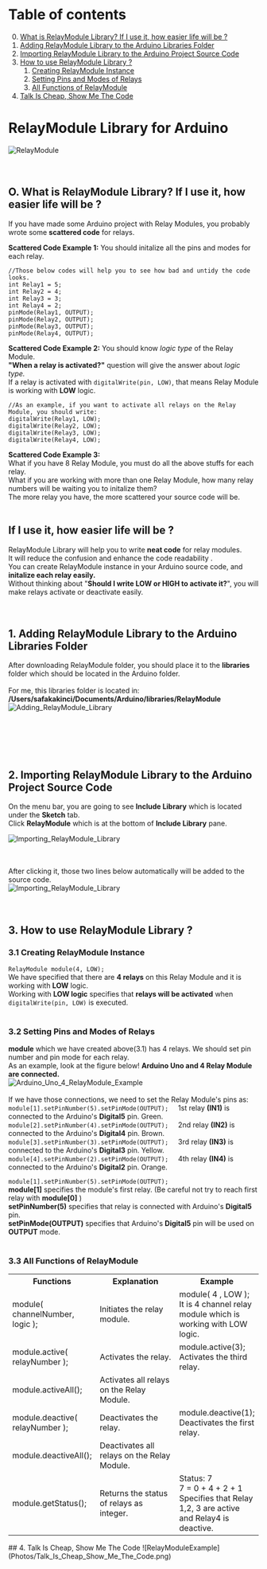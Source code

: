 # Table of contents
0. [What is RelayModule Library? If I use it, how easier life will be ?](#title0)
1. [Adding RelayModule Library to the Arduino Libraries Folder](#title1)
2. [Importing RelayModule Library to the Arduino Project Source Code](#title2)
3. [How to use RelayModule Library ?](#title3)
      1. [Creating RelayModule Instance](#title3sub1)
      2. [Setting Pins and Modes of Relays](#title3sub2)
      3. [All Functions of RelayModule](#title3sub3)
4. [Talk Is Cheap, Show Me The Code](#title4)

# RelayModule Library for Arduino
![RelayModule](Photos/RelayModule.gif)<br><br><br>

<a name="title0"></a>
## O. What is RelayModule Library? If I use it, how easier life will be ? 
If you have made some Arduino project with Relay Modules, you probably wrote some **scattered code** for relays.<br>

**Scattered Code Example 1:** You should initalize all the pins and modes for each relay.<br>

    //Those below codes will help you to see how bad and untidy the code looks.
    int Relay1 = 5;
    int Relay2 = 4;
    int Relay3 = 3;
    int Relay4 = 2;
    pinMode(Relay1, OUTPUT);
    pinMode(Relay2, OUTPUT);
    pinMode(Relay3, OUTPUT);
    pinMode(Relay4, OUTPUT);
**Scattered Code Example 2:** You should know *logic type* of the Relay Module.<br>
**"When a relay is activated?"** question will give the answer about *logic type.*<br>
If a relay is activated with `digitalWrite(pin, LOW)`, that means Relay Module is working with **LOW** logic.<br>

    //As an example, if you want to activate all relays on the Relay Module, you should write:
    digitalWrite(Relay1, LOW);
    digitalWrite(Relay2, LOW);
    digitalWrite(Relay3, LOW);
    digitalWrite(Relay4, LOW);
**Scattered Code Example 3:** <br>
What if you have 8 Relay Module, you must do all the above stuffs for each relay.<br>
What if you are working with more than one Relay Module, how many relay numbers will be waiting you to initalize them?<br>
The more relay you have, the more scattered your source code will be.<br><br>

## If I use it, how easier life will be ?
RelayModule Library will help you to write **neat code** for relay modules.<br>
It will reduce the confusion and enhance the code readability .<br>
You can create RelayModule instance in your Arduino source code, and **initalize each relay easily.**<br>
Without thinking about "**Should I write LOW or HIGH to activate it?**", you will make relays activate or deactivate easily.<br>
<br>
<br>
<a name="title1"></a>
## 1. Adding RelayModule Library to the Arduino Libraries Folder
After downloading RelayModule folder, you should place it to the **libraries** folder which should be located in the Arduino folder.
<br>
<br>
For me, this libraries folder is located in: <br>
**/Users/safakakinci/Documents/Arduino/libraries/RelayModule** <br>
![Adding_RelayModule_Library](Photos/Adding_RelayModule_Library_To_The_Arduino_Libraries_Folder.png)<br><br><br>
<br><br><br>
<a name="title2"></a>
## 2. Importing RelayModule Library to the Arduino Project Source Code
On the menu bar, you are going to see **Include Library** which is located under the **Sketch** tab.<br>
Click **RelayModule** which is at the bottom of **Include Library** pane.<br>

![Importing_RelayModule_Library](Photos/Importing_RelayModule_Library_To_The_Arduino_Source_Code.png)<br><br><br>


After clicking it, those two lines below automatically will be added to the source code.<br>
![Importing_RelayModule_Library](Photos/Importing_RelayModule_Library_To_The_Arduino_Source_Code_2.png)<br><br><br>

<a name="title3"></a>
## 3. How to use RelayModule Library ?
<a name="title3sub1"></a>
### 3.1 Creating RelayModule Instance
`RelayModule module(4, LOW);`<br>
We have specified that there are **4 relays** on this Relay Module and it is working with **LOW** logic.<br>
Working with **LOW logic** specifies that **relays will be activated** when `digitalWrite(pin, LOW)` is executed.<br>
<br>
<a name="title3sub2"></a>
### 3.2 Setting Pins and Modes of Relays
**module** which we have created above(3.1) has 4 relays. We should set pin number and pin mode for each relay.<br>
As an example, look at the figure below! **Arduino Uno and 4 Relay Module are connected.**<br>
![Arduino_Uno_4_RelayModule_Example](Photos/Arduino_Uno_and_4Relay_Module.png)<br>
<br>
If we have those connections, we need to set the Relay Module's pins as:<br>
`module[1].setPinNumber(5).setPinMode(OUTPUT);` &nbsp;&nbsp;&nbsp;&nbsp;1st relay **(IN1)** is connected to the Arduino's **Digital5** pin. Green.<br>
`module[2].setPinNumber(4).setPinMode(OUTPUT);` &nbsp;&nbsp;&nbsp;&nbsp;2nd relay **(IN2)** is connected to the Arduino's **Digital4** pin. Brown.<br>
`module[3].setPinNumber(3).setPinMode(OUTPUT);` &nbsp;&nbsp;&nbsp;&nbsp;3rd relay **(IN3)** is connected to the Arduino's **Digital3** pin. Yellow.<br>
`module[4].setPinNumber(2).setPinMode(OUTPUT);` &nbsp;&nbsp;&nbsp;&nbsp;4th relay **(IN4)** is connected to the Arduino's **Digital2** pin. Orange.<br>

`module[1].setPinNumber(5).setPinMode(OUTPUT);` <br>
**module[1]** specifies the module's first relay. (Be careful not try to reach first relay with **module[0]** )<br>
**setPinNumber(5)** specifies that relay is connected with Arduino's **Digital5** pin.<br>
**setPinMode(OUTPUT)** specifies that Arduino's **Digital5** pin will be used on **OUTPUT** mode.<br>
<br>
<a name="title3sub3"></a>
### 3.3 All Functions of RelayModule

<table>
    <tr>
        <th width=30%><b>Functions</b></th>
        <th width=40%><b>Explanation</b></th>
        <th><b>Example</b></th>
    </tr>
    <tr>
        <td> module( channelNumber, logic ); </td>
        <td> Initiates the relay module. </td>
        <td> module( 4 , LOW );<br> It is 4 channel relay module which is working with LOW logic. </td>
    </tr>
    <tr>
        <td> module.active( relayNumber ); </td>
        <td> Activates the relay.</td>
        <td> module.active(3);<br>Activates the third relay. </td>
    </tr>
    <tr>
        <td> module.activeAll(); </td>
        <td> Activates all relays on the Relay Module.</td>
    </tr>
    <tr>
        <td> module.deactive( relayNumber ); </td>
        <td> Deactivates the relay.</td>
        <td> module.deactive(1);<br>Deactivates the first relay. </td>
    </tr>
    <tr>
        <td> module.deactiveAll(); </td>
        <td> Deactivates all relays on the Relay Module. </td>
    </tr>
    <tr>
        <td> module.getStatus(); </td>
        <td> Returns the status of relays as integer. </td>
        <td> Status: 7 <br> 7 = 0 + 4 + 2 + 1 <br> Specifies that Relay 1,2, 3 are active and Relay4 is deactive. </td>
    </tr>
    
</table>
<a name="title4"></a>
## 4. Talk Is Cheap, Show Me The Code
![RelayModuleExample](Photos/Talk_Is_Cheap_Show_Me_The_Code.png)<br><br><br>

